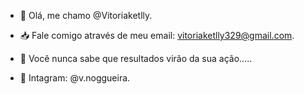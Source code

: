 - 👋 Olá, me chamo @Vitoriaketlly.

- 📥 Fale comigo através de meu email: vitoriaketlly329@gmail.com.

- 💫 Você nunca sabe que resultados virão da sua ação.....

- 📱 Intagram: @v.noggueira.


<!---
Vitoriaketlly/Vitoriaketlly is a ✨ special ✨ repository because its `README.md` (this file) appears on your GitHub profile.
You can click the Preview link to take a look at your changes.
--->
